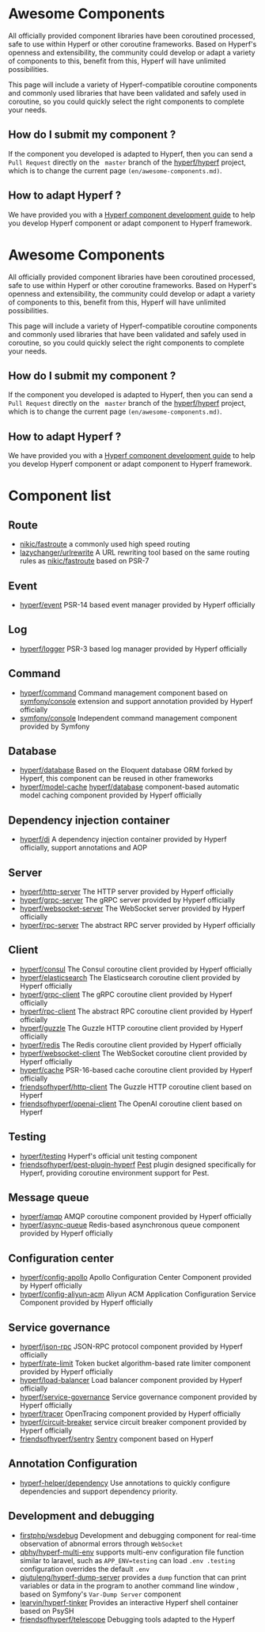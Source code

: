 # Awesome Components

All officially provided component libraries have been coroutined processed, safe to use within Hyperf or other coroutine frameworks. Based on Hyperf's openness and extensibility, the community could develop or adapt a variety of components to this, benefit from this, Hyperf will have unlimited possibilities.

This page will include a variety of Hyperf-compatible coroutine components and commonly used libraries that have been validated and safely used in coroutine, so you could quickly select the right components to complete your needs.

##  How do I submit my component ?

If the component you developed is adapted to Hyperf, then you can send a `Pull Request` directly on the ` master` branch of the [hyperf/hyperf](https://github.com/hyperf/hyperf) project, which is to change the current page `(en/awesome-components.md)`.

## How to adapt Hyperf ?

We have provided you with a [Hyperf component development guide](en/component-guide/intro) to help you develop Hyperf component or adapt component to Hyperf framework.

# Awesome Components

All officially provided component libraries have been coroutined processed, safe to use within Hyperf or other coroutine frameworks. Based on Hyperf's openness and extensibility, the community could develop or adapt a variety of components to this, benefit from this, Hyperf will have unlimited possibilities.

This page will include a variety of Hyperf-compatible coroutine components and commonly used libraries that have been validated and safely used in coroutine, so you could quickly select the right components to complete your needs.

##  How do I submit my component ?

If the component you developed is adapted to Hyperf, then you can send a `Pull Request` directly on the ` master` branch of the [hyperf/hyperf](https://github.com/hyperf/hyperf) project, which is to change the current page `(en/awesome-components.md)`.

## How to adapt Hyperf ?

We have provided you with a [Hyperf component development guide](en/component-guide/intro) to help you develop Hyperf component or adapt component to Hyperf framework.

# Component list

## Route

- [nikic/fastroute](https://github.com/nikic/FastRoute) a commonly used high speed routing
- [lazychanger/urlrewrite](https://github.com/lazychanger/urlrewrite) A URL rewriting tool based on the same routing rules as [nikic/fastroute](https://github.com/nikic/FastRoute) based on PSR-7

## Event

- [hyperf/event](https://github.com/hyperf/event) PSR-14 based event manager provided by Hyperf officially

## Log

- [hyperf/logger](https://github.com/hyperf/logger) PSR-3 based log manager provided by Hyperf officially

## Command

- [hyperf/command](https://github.com/hyperf/command) Command management component based on [symfony/console](https://github.com/symfony/console) extension and support annotation provided by Hyperf officially
- [symfony/console](https://github.com/symfony/console) Independent command management component provided by Symfony

## Database

- [hyperf/database](https://github.com/hyperf/database) Based on the Eloquent database ORM forked by Hyperf, this component can be reused in other frameworks
- [hyperf/model-cache](https://github.com/hyperf/model-cache) [hyperf/database](https://github.com/hyperf/database) component-based automatic model caching component provided by Hyperf officially

## Dependency injection container

- [hyperf/di](https://github.com/hyperf/di) A dependency injection container provided by Hyperf officially, support annotations and AOP

## Server

- [hyperf/http-server](https://github.com/hyperf/http-server) The HTTP server provided by Hyperf officially
- [hyperf/grpc-server](https://github.com/hyperf/grpc-server) The gRPC server provided by Hyperf officially
- [hyperf/websocket-server](https://github.com/hyperf/websocket-server) The WebSocket server provided by Hyperf officially
- [hyperf/rpc-server](https://github.com/hyperf/rpc-server) The abstract RPC server provided by Hyperf officially

## Client

- [hyperf/consul](https://github.com/hyperf/consul) The Consul coroutine client provided by Hyperf officially
- [hyperf/elasticsearch](https://github.com/hyperf/elasticsearch) The Elasticsearch coroutine client provided by Hyperf officially
- [hyperf/grpc-client](https://github.com/hyperf/grpc-client) The gRPC coroutine client provided by Hyperf officially
- [hyperf/rpc-client](https://github.com/hyperf/rpc-client) The abstract RPC coroutine client provided by Hyperf officially
- [hyperf/guzzle](https://github.com/hyperf/guzzle) The Guzzle HTTP coroutine client provided by Hyperf officially
- [hyperf/redis](https://github.com/hyperf/redis) The Redis coroutine client provided by Hyperf officially
- [hyperf/websocket-client](https://github.com/hyperf/websocket-client) The WebSocket coroutine client provided by Hyperf officially
- [hyperf/cache](https://github.com/hyperf/cache) PSR-16-based cache coroutine client provided by Hyperf officially
- [friendsofhyperf/http-client](https://github.com/friendsofhyperf/http-client) The Guzzle HTTP coroutine client based on Hyperf
- [friendsofhyperf/openai-client](https://github.com/friendsofhyperf/openai-client) The OpenAI coroutine client based on Hyperf

## Testing

- [hyperf/testing](https://github.com/hyperf/testing) Hyperf's official unit testing component
- [friendsofhyperf/pest-plugin-hyperf](https://github.com/friendsofhyperf/pest-plugin-hyperf) [Pest](https://pestphp.com/) plugin designed specifically for Hyperf, providing coroutine environment support for Pest.

## Message queue

- [hyperf/amqp](https://github.com/hyperf/amqp) AMQP coroutine component provided by Hyperf officially
- [hyperf/async-queue](https://github.com/hyperf/async-queue) Redis-based asynchronous queue component provided by Hyperf officially

## Configuration center

- [hyperf/config-apollo](https://github.com/hyperf/config-apollo) Apollo Configuration Center Component provided by Hyperf officially
- [hyperf/config-aliyun-acm](https://github.com/hyperf/config-aliyun-acm) Aliyun ACM Application Configuration Service Component provided by Hyperf officially

## Service governance

- [hyperf/json-rpc](https://github.com/hyperf/json-rpc) JSON-RPC protocol component provided by Hyperf officially
- [hyperf/rate-limit](https://github.com/hyperf/rate-limit) Token bucket algorithm-based rate limiter component provided by Hyperf officially
- [hyperf/load-balancer](https://github.com/hyperf/load-balancer) Load balancer component provided by Hyperf officially
- [hyperf/service-governance](https://github.com/hyperf/service-governance) Service governance component provided by Hyperf officially
- [hyperf/tracer](https://github.com/hyperf/tracer) OpenTracing component provided by Hyperf officially
- [hyperf/circuit-breaker](https://github.com/hyperf/circuit-breaker) service circuit breaker component provided by Hyperf officially
- [friendsofhyperf/sentry](https://github.com/friendsofhyperf/sentry) [Sentry](https://sentry.io) component based on Hyperf

## Annotation Configuration

- [hyperf-helper/dependency](https://github.com/lazychanger/hyperf-helper-dependency) Use annotations to quickly configure dependencies and support dependency priority.

## Development and debugging

- [firstphp/wsdebug](https://github.com/lamplife/wsdebug) Development and debugging component for real-time observation of abnormal errors through `WebSocket`
- [qbhy/hyperf-multi-env](https://github.com/qbhy/hyperf-multi-env) supports multi-env configuration file function similar to laravel, such as `APP_ENV=testing` can load `.env .testing` configuration overrides the default `.env`
- [qiutuleng/hyperf-dump-server](https://github.com/qiutuleng/hyperf-dump-server) provides a `dump` function that can print variables or data in the program to another command line window , based on Symfony's `Var-Dump Server` component
- [learvin/hyperf-tinker](https://github.com/Arvin-Lee/hyperf-tinker) Provides an interactive Hyperf shell container based on PsySH
- [friendsofhyperf/telescope](https://github.com/friendsofhyperf/telescope) Debugging tools adapted to the Hyperf